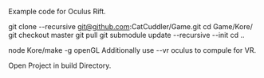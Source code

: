 Example code for Oculus Rift.

git clone --recursive git@github.com:CatCuddler/Game.git
cd Game/Kore/
git checkout master
git pull
git submodule update --recursive --init
cd ..

node Kore/make -g openGL
Additionally use --vr oculus to compule for VR.

Open Project in build Directory.